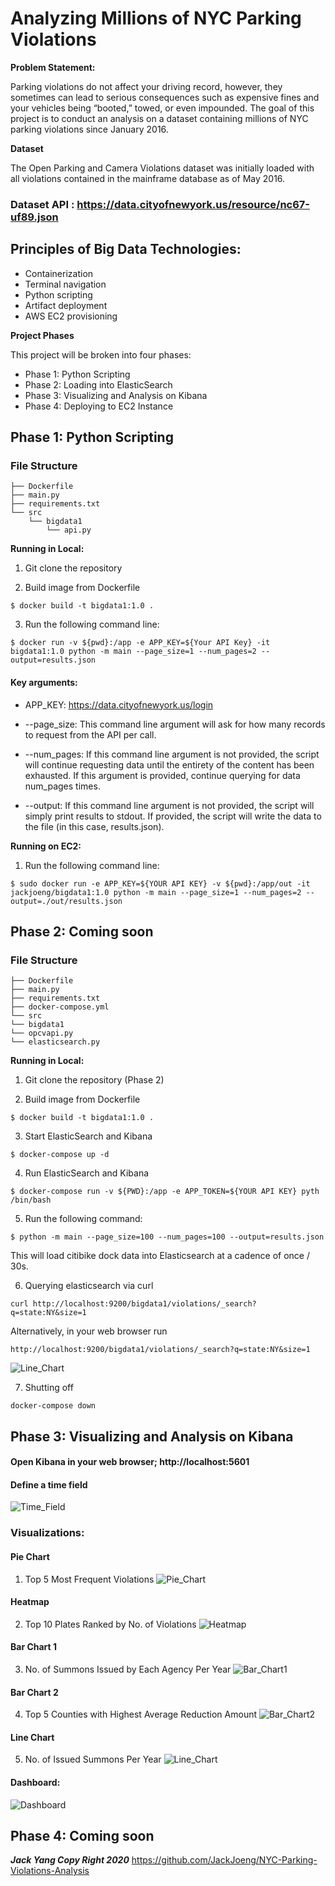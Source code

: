 # Analyzing Millions of NYC Parking Violations

**Problem Statement:**

Parking violations do not affect your driving record, however, they sometimes can lead to serious consequences such as expensive fines and your vehicles being “booted,” towed, or even impounded. The goal of this project is to conduct an analysis on a dataset containing millions of NYC parking violations since January 2016. 


**Dataset**

The Open Parking and Camera Violations dataset was initially loaded with all violations contained in the mainframe database as of May 2016. 

### Dataset API : https://data.cityofnewyork.us/resource/nc67-uf89.json


## Principles of Big Data Technologies: 
- Containerization 
- Terminal navigation
- Python scripting 
- Artifact deployment 
- AWS EC2 provisioning

**Project Phases**

This project will be broken into four phases:

- Phase 1: Python Scripting
- Phase 2: Loading into ElasticSearch
- Phase 3: Visualizing and Analysis on Kibana
- Phase 4: Deploying to EC2 Instance


## Phase 1: Python Scripting	

### File Structure

  ```console
  ├── Dockerfile
  ├── main.py
  ├── requirements.txt
  └── src
      └── bigdata1
          └── api.py
  ```
**Running in Local:**


1. Git clone the repository 

2. Build image from Dockerfile
```
$ docker build -t bigdata1:1.0 .
```
3. Run the following command line:
```
$ docker run -v ${pwd}:/app -e APP_KEY=${Your API Key} -it bigdata1:1.0 python -m main --page_size=1 --num_pages=2 --output=results.json
```

#### Key arguments:
 - APP_KEY: https://data.cityofnewyork.us/login

- --page_size: This command line argument will ask for how many records to request from the API per call.

- --num_pages: If this command line argument is not provided, the script will continue requesting data until the entirety of the content has been exhausted. If this argument is provided, continue querying for data num_pages times.

- --output: If this command line argument is not provided, the script will simply print results to stdout. If provided, the script will write the data to the file (in this case, results.json).


**Running on EC2:**

1. Run the following command line: 

```
$ sudo docker run -e APP_KEY=${YOUR API KEY} -v ${pwd}:/app/out -it jackjoeng/bigdata1:1.0 python -m main --page_size=1 --num_pages=2 --output=./out/results.json 
```

## Phase 2: Coming soon

### File Structure

```console
├── Dockerfile
├── main.py
├── requirements.txt
├── docker-compose.yml
└── src
└── bigdata1
└── opcvapi.py
└── elasticsearch.py
```
**Running in Local:**

1. Git clone the repository (Phase 2)

2. Build image from Dockerfile
```
$ docker build -t bigdata1:1.0 .
```
3. Start ElasticSearch and Kibana
```
$ docker-compose up -d
```
4. Run ElasticSearch and Kibana
```
$ docker-compose run -v ${PWD}:/app -e APP_TOKEN=${YOUR API KEY} pyth /bin/bash
```
5. Run the following command:
```
$ python -m main --page_size=100 --num_pages=100 --output=results.json
```
This will load citibike dock data into Elasticsearch at a cadence of once / 30s.

6. Querying elasticsearch via curl
```
curl http://localhost:9200/bigdata1/violations/_search?q=state:NY&size=1
```

Alternatively, in your web browser run 
```
http://localhost:9200/bigdata1/violations/_search?q=state:NY&size=1
```

![Line_Chart](/Phase_2/image/output.png)

7. Shutting off
```
docker-compose down
```

## Phase 3: Visualizing and Analysis on Kibana

#### Open Kibana in your web browser; http://localhost:5601 

#### Define a time field

![Time_Field](/Phase_3/image/issueDate.png)

### Visualizations:

#### Pie Chart
1. Top 5 Most Frequent Violations
![Pie_Chart](/Phase_3/image/pie.png)

#### Heatmap
2. Top 10 Plates Ranked by No. of Violations
![Heatmap](/Phase_3/image/heatmap.png)

#### Bar Chart 1
3. No. of Summons Issued by Each Agency Per Year 
![Bar_Chart1](/Phase_3/image/bar1.png)

#### Bar Chart 2
4. Top 5 Counties with Highest Average Reduction Amount
![Bar_Chart2](/Phase_3/image/bar2.png)

#### Line Chart
5. No. of Issued Summons Per Year
![Line_Chart](/Phase_3/image/line.png)

#### Dashboard:
![Dashboard](/Phase_3/image/line.png)

## Phase 4: Coming soon

***Jack Yang Copy Right 2020***
https://github.com/JackJoeng/NYC-Parking-Violations-Analysis
